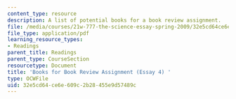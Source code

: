 ```yaml
---
content_type: resource
description: A list of potential books for a book review assignment.
file: /media/courses/21w-777-the-science-essay-spring-2009/32e5cd64ce6e609c2b28455e9d57489c_MIT21W_777s09_read01_booklistessay4.pdf
file_type: application/pdf
learning_resource_types:
- Readings
parent_title: Readings
parent_type: CourseSection
resourcetype: Document
title: 'Books for Book Review Assignment (Essay 4) '
type: OCWFile
uid: 32e5cd64-ce6e-609c-2b28-455e9d57489c
---
```


